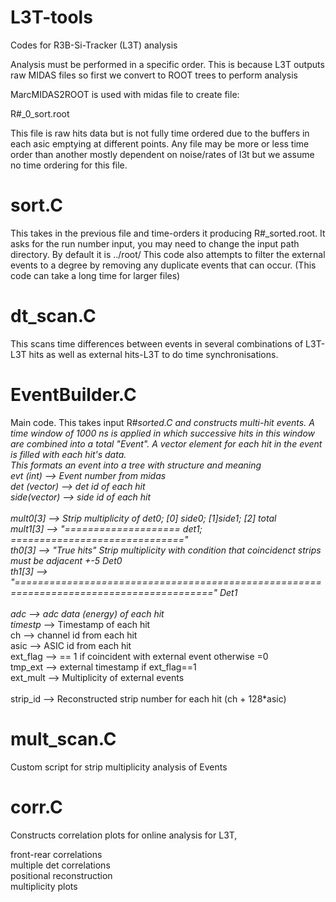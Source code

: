 # L3T-tools
Codes for R3B-Si-Tracker (L3T) analysis

Analysis must be performed in a specific order. This is because L3T outputs raw MIDAS files so first we convert to ROOT trees to perform analysis

MarcMIDAS2ROOT is used with midas file to create file:

R#_0_sort.root

This file is raw hits data but is not fully time ordered due to the buffers in each asic emptying at different points.
Any file may be more or less time order than another mostly dependent on noise/rates of l3t but we assume no time ordering for this file.

# sort.C
This takes in the previous file and time-orders it producing R#_sorted.root. It asks for the run number input, you may need to change the input path directory. 
By default it is ../root/
This code also attempts to filter the external events to a degree by removing any duplicate events that can occur. (This code can take a long time for larger files)

# dt_scan.C
This scans time differences between events in several combinations of L3T-L3T hits as well as external hits-L3T to do time synchronisations.

# EventBuilder.C
Main code. This takes input R#_sorted.C and constructs multi-hit events. A time window of 1000 ns is applied in which successive hits in this window are combined into a total "Event". A vector element for each hit in the event is filled with each hit's data.
<br />
This formats an event into a tree with structure and meaning <br />
evt (int) --> Event number from midas <br />
det (vector<int>) --> det id of each hit <br />
side(vector<int>) --> side id of each hit <br />
  <br />
mult0[3] --> Strip multiplicity of det0; [0] side0; [1]side1; [2] total <br />
mult1[3] --> "==================== det1; ==============================" <br />
th0[3] --> "True hits" Strip multiplicity with condition that coincidenct strips must be adjacent +-5 Det0  <br />
th1[3] --> "========================================================================================" Det1 <br />
  <br />
adc --> adc data (energy) of each hit <br />
timestp_ --> Timestamp of each hit <br />
ch  --> channel id from each hit <br />
asic --> ASIC id from each hit <br />
ext_flag --> == 1 if coincident with external event otherwise =0 <br />
tmp_ext  --> external timestamp if ext_flag==1 <br /> 
ext_mult --> Multiplicity of external events <br />
  <br />
strip_id --> Reconstructed strip number for each hit (ch + 128*asic) <br />
  
# mult_scan.C
Custom script for strip multiplicity analysis of Events
  
# corr.C
Constructs correlation plots for online analysis for L3T,
  
  front-rear correlations <br />
  multiple det correlations <br />
  positional reconstruction <br />
  multiplicity plots <br />
  
